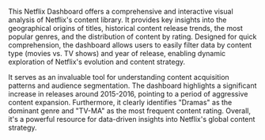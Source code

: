 This Netflix Dashboard offers a comprehensive and interactive visual analysis of Netflix's content library. It provides key insights into the geographical origins of titles, historical content release trends, the most popular genres, and the distribution of content by rating. Designed for quick comprehension, the dashboard allows users to easily filter data by content type (movies vs. TV shows) and year of release, enabling dynamic exploration of Netflix's evolution and content strategy.

It serves as an invaluable tool for understanding content acquisition patterns and audience segmentation. The dashboard highlights a significant increase in releases around 2015-2016, pointing to a period of aggressive content expansion. Furthermore, it clearly identifies "Dramas" as the dominant genre and "TV-MA" as the most frequent content rating. Overall, it's a powerful resource for data-driven insights into Netflix's global content strategy.

